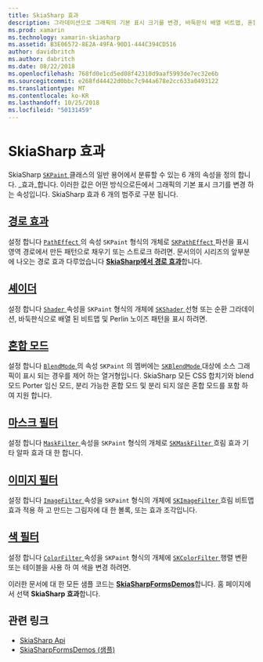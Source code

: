 ```yaml
---
title: SkiaSharp 효과
description: 그라데이션으로 그래픽의 기본 표시 크기를 변경, 바둑판식 배열 비트맵, 혼합 모드, 흐리게 표시 하는 방법 및 기타 효과 알아봅니다.
ms.prod: xamarin
ms.technology: xamarin-skiasharp
ms.assetid: B3E06572-8E2A-49FA-90D1-444C394CD516
author: davidbritch
ms.author: dabritch
ms.date: 08/22/2018
ms.openlocfilehash: 768fd0e1cd5ed08f42310d9aaf5993de7ec32e6b
ms.sourcegitcommit: e268fd44422d0bbc7c944a678e2cc633a0493122
ms.translationtype: MT
ms.contentlocale: ko-KR
ms.lasthandoff: 10/25/2018
ms.locfileid: "50131459"
---
```

# <a name="skiasharp-effects"></a>SkiaSharp 효과

SkiaSharp [ `SKPaint` ](xref:SkiaSharp.SKPaint) 클래스의 일반 용어에서 분류할 수 있는 6 개의 속성을 정의 합니다. _효과_합니다. 이러한 값은 어떤 방식으로든에서 그래픽의 기본 표시 크기를 변경 하는 속성입니다. SkiaSharp 효과 6 개의 범주로 구분 됩니다.

## <a name="path-effectscurveseffectsmd"></a>[경로 효과](../curves/effects.md)

설정 합니다 [ `PathEffect` ](xref:SkiaSharp.SKPaint.PathEffect) 의 속성 `SKPaint` 형식의 개체로 [ `SKPathEffect` ](xref:SkiaSharp.SKPathEffect) 파선을 표시 영역 경로에서 만든 패턴으로 채우기 또는 스트로크 하려면. 문서의이 시리즈의 앞부분에 나오는 경로 효과 다루었습니다 [ **SkiaSharp에서 경로 효과**](../curves/effects.md)합니다.

## <a name="shadersshadersindexmd"></a>[셰이더](shaders/index.md)

설정 합니다 [ `Shader` ](xref:SkiaSharp.SKPaint.Shader) 속성을 `SKPaint` 형식의 개체에 [ `SKShader` ](xref:SkiaSharp.SKShader) 선형 또는 순환 그라데이션, 바둑판식으로 배열 된 비트맵 및 Perlin 노이즈 패턴을 표시 하려면.

## <a name="blend-modesblend-modesindexmd"></a>[혼합 모드](blend-modes/index.md)

설정 합니다 [ `BlendMode` ](xref:SkiaSharp.SKPaint.BlendMode) 의 속성 `SKPaint` 의 멤버에는 [ `SKBlendMode` ](xref:SkiaSharp.SKBlendMode) 대상에 소스 그래픽이 표시 되는 경우를 제어 하는 열거형입니다. SkiaSharp 모든 CSS 합치기와 blend 모드 Porter 임신 모드, 분리 가능한 혼합 모드 및 분리 되지 않은 혼합 모드를 포함 하 여 지원 합니다.

## <a name="mask-filtersmask-filtersmd"></a>[마스크 필터](mask-filters.md)

설정 합니다 [ `MaskFilter` ](xref:SkiaSharp.SKPaint.MaskFilter) 속성을 `SKPaint` 형식의 개체로 [ `SKMaskFilter` ](xref:SkiaSharp.SKMaskFilter) 흐림 효과 기타 알파 효과 대 한 합니다.

## <a name="image-filtersimage-filtersmd"></a>[이미지 필터](image-filters.md)

설정 합니다 [ `ImageFilter` ](xref:SkiaSharp.SKPaint.ImageFilter) 속성을 `SKPaint` 형식의 개체에 [ `SKImageFilter` ](xref:SkiaSharp.SKImageFilter) 흐림 비트맵 효과 적용 하 고 만드는 그림자에 대 한 볼록, 또는 효과 조각입니다.

## <a name="color-filterscolor-filtersmd"></a>[색 필터](color-filters.md)

설정 합니다 [ `ColorFilter` ](xref:SkiaSharp.SKPaint.ColorFilter) 속성을 `SKPaint` 형식의 개체에 [ `SKColorFilter` ](xref:SkiaSharp.SKColorFilter) 행렬 변환 또는 테이블을 사용 하 여 색을 변경 하려면.

이러한 문서에 대 한 모든 샘플 코드는 [ **SkiaSharpFormsDemos**](https://developer.xamarin.com/samples/xamarin-forms/SkiaSharpForms/Demos/)합니다. 홈 페이지에서 선택 **SkiaSharp 효과**합니다.

## <a name="related-links"></a>관련 링크

- [SkiaSharp Api](https://docs.microsoft.com/dotnet/api/skiasharp)
- [SkiaSharpFormsDemos (샘플)](https://developer.xamarin.com/samples/xamarin-forms/SkiaSharpForms/Demos/)
